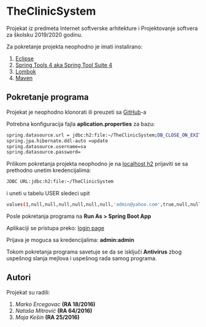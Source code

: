 # TheClinicSystem
Projekat iz predmeta Internet softverske arhitekture i Projektovanje softvera za školsku 2019/2020 godinu.

Za pokretanje projekta neophodno je imati instalirano:
1) [Eclipse](https://www.eclipse.org/)
2) [Spring Tools 4 aka Spring Tool Suite 4](https://marketplace.eclipse.org/content/spring-tools-4-aka-spring-tool-suite-4)
3) [Lombok](https://projectlombok.org/)
4) [Maven](https://maven.apache.org/)

## Pokretanje programa

Projekat je neophodno klonorati ili preuzeti sa [GitHub](https://github.com/markoercegovac/TheClinicSystem)-a

Potrebna konfiguracija fajla **aplication.properties** za bazu:
```bash
spring.datasource.url = jdbc:h2:file:~/TheClinicSystem;DB_CLOSE_ON_EXIT=FALSE;IFEXISTS=FALSE;DB_CLOSE_DELAY=-1;
spring.jpa.hibernate.ddl-auto =update
spring.datasource.username=sa
spring.datasource.password=
```
Prilikom pokretanja projekta neophodno je na [localhost h2](http://localhost:8081/h2-console)  prijaviti se sa prethodno unetim kredencijalima:
```bash
JDBC URL:jdbc:h2:file:~/TheClinicSystem
```
i uneti u tabelu USER sledeci upit 

```bash
values(1,null,null,null,null,null,null,'admin@yahoo.com',true,null,null,null,'admin','admin','415152',null,'admin',false,'Clinic Centar Administrator','admin',null,'admin',null)
```
Posle pokretanja programa na **Run As > Spring Boot App**

Aplikaciji se pristupa preko: 
[login page](http://localhost:8081/logovanje)

Prijava je moguca sa kredencijalima: **admin:admin**


Tokom pokretanja programa savetuje se da se isključi **Antivirus** zbog uspešnog slanja mejlova i uspešnog rada samog programa.
## Autori
Projekat su radili:
1) *Marko Ercegovac* **(RA 18/2016)**
2) *Nataša Mitrović* **(RA 64/2016)**
3) *Maja Kešin* **(RA 25/2016)**
